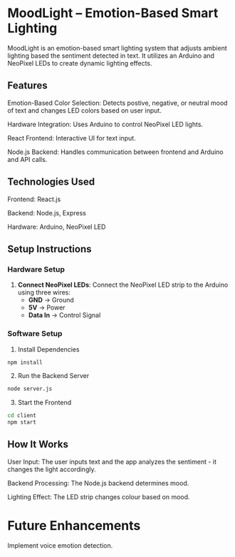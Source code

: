 # MoodLight – Emotion-Based Smart Lighting

MoodLight is an emotion-based smart lighting system that adjusts ambient lighting based the sentiment detected in text. It utilizes an Arduino and NeoPixel LEDs to create dynamic lighting effects.

## Features

Emotion-Based Color Selection: Detects postive, negative, or neutral mood of text and changes LED colors based on user input.

Hardware Integration: Uses Arduino to control NeoPixel LED lights.

React Frontend: Interactive UI for text input.

Node.js Backend: Handles communication between frontend and Arduino and API calls.


## Technologies Used

Frontend: React.js

Backend: Node.js, Express

Hardware: Arduino, NeoPixel LED


## Setup Instructions

### Hardware Setup
1. **Connect NeoPixel LEDs**: Connect the NeoPixel LED strip to the Arduino using three wires:
   - **GND** → Ground
   - **5V** → Power
   - **Data In** → Control Signal

### Software Setup

1. Install Dependencies

```sh
npm install
```

2. Run the Backend Server

```sh
node server.js
```

3. Start the Frontend
   
```sh
cd client
npm start
```

## How It Works

User Input: The user inputs text and the app analyzes the sentiment - it changes the light accordingly.

Backend Processing: The Node.js backend determines mood.

Lighting Effect: The LED strip changes colour based on mood.

# Future Enhancements

Implement voice emotion detection.
